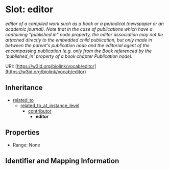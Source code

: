 # Slot: editor
_editor of a compiled work such as a book or a periodical (newspaper or an academic journal). Note that in the case of publications which have a containing "published in" node property, the editor association may not be attached directly to the embedded child publication, but only made in between the parent's publication node and the editorial agent of the encompassing publication (e.g. only from the Book referenced by the 'published_in' property of a book chapter Publication node)._


URI: [https://w3id.org/biolink/vocab/editor](https://w3id.org/biolink/vocab/editor)




## Inheritance

* [related_to](related_to.md)
    * [related_to_at_instance_level](related_to_at_instance_level.md)
        * [contributor](contributor.md)
            * **editor**



## Properties

 * Range: None



## Identifier and Mapping Information





